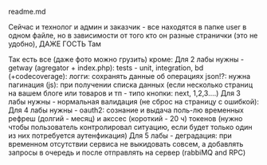 readme.md

Сейчас и технолог и админ и заказчик - 
	все находятся в папке user в одном файле, но в зависимости от того кто он разные странички (это не удобно), ДАЖЕ ГОСТЬ Там

Так есть все  (даже фото можно грузить) кроме:
Для 2 лабы нужны - 
	getway (agregator + index.php):
	tests - unit, integration, bd (+codecoverage):
	логги: сохранять данные об операциях
	json!?:	нужна пагинация (js): при получении списка данных (если несколько страниц на вашем блоге или товаров и тп - типо кнопки: 		next, 1,2,3....)
Для 3 лабы нужны - 
	нормальная валидация (не сброс на страницу с ошибкой):
Для 4 лабы нужны - 
	oauth2: сознание и выдача поль-лю временных рефреш (долгий - месяц) и акссес (короткий - 20 ч) токенов
		(нужно чтобы пользователь контролировал ситуацию, если будет только один из них потребуется аутенфикация)
Для 5 лабы -
	деградация: при временном отсутствии сервиса не выкидовать совсем, а добавлять запросы в очередь и после отправлять на сервер 			(rabbiMQ and RPC)
	
	
	
	
